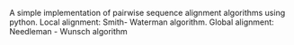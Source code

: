 A simple implementation of pairwise sequence alignment algorithms using python. 
Local alignment: Smith- Waterman algorithm. 
Global alignment: Needleman - Wunsch algorithm
